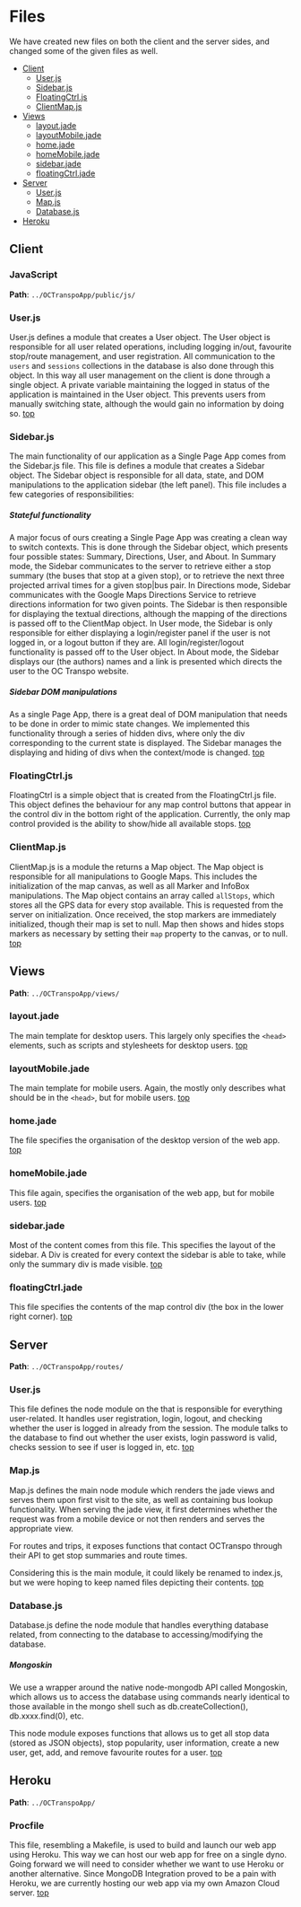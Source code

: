 Files
=====

We have created new files on both the client and the server sides, and changed some of the given files as well.  

* [Client](#client)
    * [User.js](#userjs) 
    * [Sidebar.js](#sidebarjs) 
    * [FloatingCtrl.js](#floatingctrljs) 
    * [ClientMap.js](#clientmapjs) 
* [Views](#views)
    * [layout.jade](#layoutjade)
    * [layoutMobile.jade](#layoutmobilejade)
    * [home.jade](#homejade)
    * [homeMobile.jade](#homemobilejade)
    * [sidebar.jade](#sidebarjade)
    * [floatingCtrl.jade](#floatingctrljade)
* [Server](#server)
    * [User.js](#userjs-1) 
    * [Map.js](#mapjs) 
    * [Database.js](#databasejs) 
* [Heroku](#heroku)

Client
------

### JavaScript

**Path**: `../OCTranspoApp/public/js/`

### User.js

User.js defines a module that creates a User object. The User object is responsible for all user related operations, including logging in/out, favourite stop/route management, and user registration. All communication to the `users` and `sessions` collections in the database is also done through this object. In this way all user management on the client is done through a single object. A private variable maintaining the logged in status of the application is maintained in the
User object. This prevents users from manually switching state, although the would gain no information by doing so. [top](#files)

### Sidebar.js

The main functionality of our application as a Single Page App comes from the Sidebar.js file. This file is defines a module that creates a Sidebar object. The Sidebar object is responsible for all data, state, and DOM manipulations to the application sidebar (the left panel). This file includes a few categories of responsibilities:

##### Stateful functionality

A major focus of ours creating a Single Page App was creating a clean way to switch contexts. This is done through the Sidebar object, which presents four possible states: Summary, Directions, User, and About. In Summary mode, the Sidebar communicates to the server to retrieve either a stop summary (the buses that stop at a given stop), or to retrieve the next three projected arrival times for a given stop|bus pair. In Directions mode, Sidebar communicates with the Google Maps Directions
Service to retrieve directions information for two given points. The Sidebar is then responsible for displaying the textual directions, although the mapping of the directions is passed off to the ClientMap object. In User mode, the Sidebar is only responsible for either displaying a login/register panel if the user is not logged in, or a logout button if they are. All login/register/logout functionality is passed off to the User object. In About mode, the Sidebar displays our (the authors)
names and a link is presented which directs the user to the OC Transpo website.

##### Sidebar DOM manipulations

As a single Page App, there is a great deal of DOM manipulation that needs to be done in order to mimic state changes. We implemented this functionality through a series of hidden divs, where only the div corresponding to the current state is displayed. The Sidebar manages the displaying and hiding of divs when the context/mode is changed. [top](#files)

### FloatingCtrl.js

FloatingCtrl is a simple object that is created from the FloatingCtrl.js file. This object defines the behaviour for any map control buttons that appear in the control div in the bottom right of the application. Currently, the only map control provided is the ability to show/hide all available stops. [top](#files)

### ClientMap.js

ClientMap.js is a module the returns a Map object. The Map object is responsible for all manipulations to Google Maps. This includes the initialization of the map canvas, as well as all Marker and InfoBox manipulations. The Map object contains an array called `allStops`, which stores all the GPS data for every stop available. This is requested from the server on initialization. Once received, the stop markers are immediately initialized, though their map is set to null. Map
then shows and hides stops markers as necessary by setting their `map` property to the canvas, or to null. [top](#files)

Views
-----

**Path**: `../OCTranspoApp/views/`

### layout.jade

The main template for desktop users. This largely only specifies the `<head>` elements, such as scripts and stylesheets for desktop users. [top](#files)

### layoutMobile.jade

The main template for mobile users. Again, the mostly only describes what should be in the `<head>`, but for mobile users. [top](#files)

### home.jade

The file specifies the organisation of the desktop version of the web app. [top](#files)

### homeMobile.jade

This file again, specifies the organisation of the web app, but for mobile users. [top](#files)

### sidebar.jade

Most of the content comes from this file. This specifies the layout of the sidebar. A Div is created for every context the sidebar is able to take, while only the summary div is made visible. [top](#files)

### floatingCtrl.jade

This file specifies the contents of the map control div (the box in the lower right corner). [top](#files)

Server
------

**Path**: `../OCTranspoApp/routes/`

### User.js

This file defines the node module on the that is responsible for everything user-related. It handles user registration, login, logout, and checking whether the user is logged in already from the session. The module talks to the database to find out whether the user exists, login password is valid, checks session to see if user is logged in, etc. [top](#files)

### Map.js

Map.js defines the main node module which renders the jade views and serves them upon first visit to the site, as well as containing bus lookup functionality. When serving the jade view, it first determines whether the request was from a mobile device or not then renders and serves the appropriate view.  

For routes and trips, it exposes functions that contact OCTranspo through their API to get stop summaries and route times.  

Considering this is the main module, it could likely be renamed to index.js, but we were hoping to keep named files depicting their contents. [top](#files)

### Database.js

Database.js define the node module that handles everything database related, from connecting to the database to accessing/modifying the database.

##### Mongoskin

We use a wrapper around the native node-mongodb API called Mongoskin, which allows us to access the database using commands nearly identical to those available in the mongo shell such as db.createCollection(), db.xxxx.find(0), etc.  

This node module exposes functions that allows us to get all stop data (stored as JSON objects), stop popularity, user information, create a new user, get, add, and remove favourite routes for a user. [top](#files)

Heroku
------

**Path**: `../OCTranspoApp/`

### Procfile

This file, resembling a Makefile, is used to build and launch our web app using Heroku. This way we can host our web app for free on a single dyno. Going forward we will need to consider whether we want to use Heroku or another alternative. Since MongoDB Integration proved to be a pain with Heroku, we are currently hosting our web app via my own Amazon Cloud server. [top](#files)
